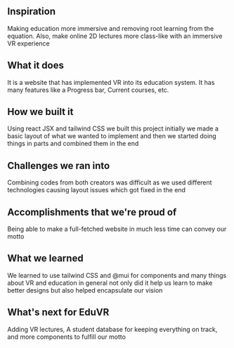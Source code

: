 ## Inspiration
Making education more immersive and removing root learning from the equation. Also, make online 2D lectures more class-like with an immersive VR experience
## What it does
It is a website that has implemented VR into its education system. It has many features like a Progress bar, Current courses, etc.
## How we built it
Using react JSX and tailwind CSS we built this project initially we made a basic layout of what we wanted to implement and then we started doing things in parts and combined them in the end
## Challenges we ran into
Combining codes from both creators was difficult as we used different technologies causing layout issues which got fixed in the end
## Accomplishments that we're proud of
Being able to make a full-fetched website in much less time can convey our motto
## What we learned
We learned to use tailwind CSS and @mui for components and many things about VR and education in general not only did it help us learn to make better designs but also helped encapsulate our vision
## What's next for EduVR
Adding VR lectures, A student database for keeping everything on track, and more components to fulfill our motto

